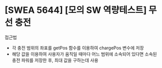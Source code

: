 # [SWEA 5644] [모의 SW 역량테스트] 무선 충전

접근법

- 각 충전 범위의 좌표를 getPos 함수를 이용하여 chargePos 변수에 저장
- 해당 값을 이용하여 사용자가 움직일 때마다 어느 범위에 소속되어 있다면 소속된 충전 파워를 저장한 후, 최대 값을 구하는데 사용